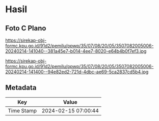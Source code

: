 # Hasil

## Foto C Plano

https://sirekap-obj-formc.kpu.go.id/91d2/pemilu/ppwp/35/07/08/20/05/3507082005006-20240214-141040--381a45e7-b014-4ee7-8020-e64b4b0f7ef3.jpg

https://sirekap-obj-formc.kpu.go.id/91d2/pemilu/ppwp/35/07/08/20/05/3507082005006-20240214-141400--94e82ed2-721d-4dbc-ae69-5ca2837cd5b4.jpg


## Metadata

| Key        | Value               |
| ---------- | ------------------- |
| Time Stamp | 2024-02-15 07:00:44 |



